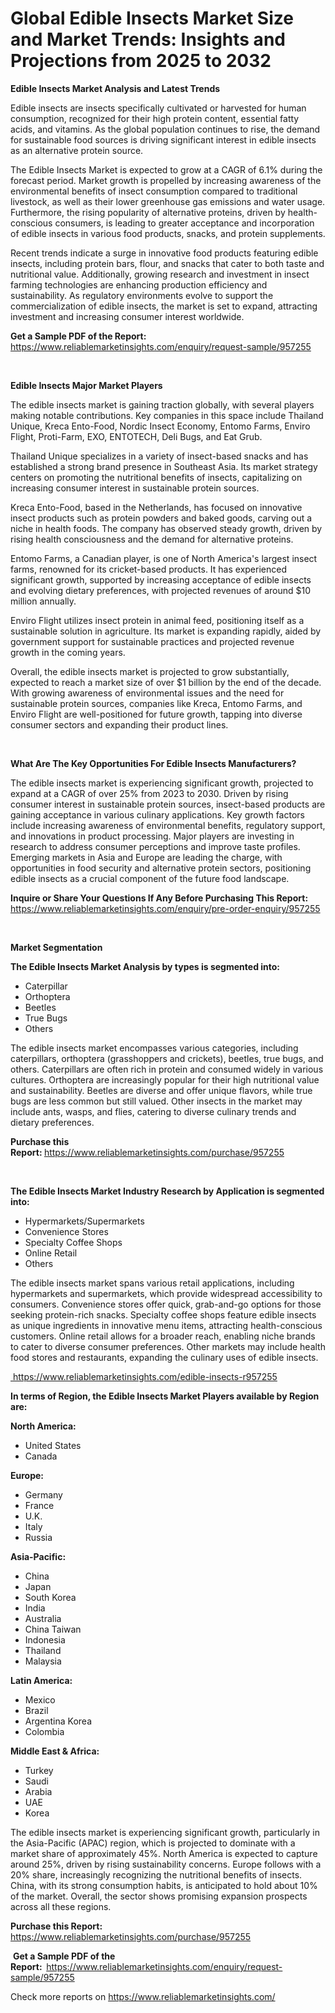 <p><h1>Global Edible Insects Market Size and Market Trends: Insights and Projections from 2025 to 2032</h1></p><p><strong>Edible Insects Market Analysis and Latest Trends</strong></p>
<p><p>Edible insects are insects specifically cultivated or harvested for human consumption, recognized for their high protein content, essential fatty acids, and vitamins. As the global population continues to rise, the demand for sustainable food sources is driving significant interest in edible insects as an alternative protein source. </p><p>The Edible Insects Market is expected to grow at a CAGR of 6.1% during the forecast period. Market growth is propelled by increasing awareness of the environmental benefits of insect consumption compared to traditional livestock, as well as their lower greenhouse gas emissions and water usage. Furthermore, the rising popularity of alternative proteins, driven by health-conscious consumers, is leading to greater acceptance and incorporation of edible insects in various food products, snacks, and protein supplements.</p><p>Recent trends indicate a surge in innovative food products featuring edible insects, including protein bars, flour, and snacks that cater to both taste and nutritional value. Additionally, growing research and investment in insect farming technologies are enhancing production efficiency and sustainability. As regulatory environments evolve to support the commercialization of edible insects, the market is set to expand, attracting investment and increasing consumer interest worldwide.</p></p>
<p><strong>Get a Sample PDF of the Report:&nbsp;</strong> <a href="https://www.reliablemarketinsights.com/enquiry/request-sample/957255?utm_campaign=1166&utm_medium=2&utm_source=Github&utm_content=ia&utm_term=07042025&utm_id=edible-insects">https://www.reliablemarketinsights.com/enquiry/request-sample/957255</a></p>
<p>&nbsp;</p>
<p><strong>Edible Insects Major Market Players</strong></p>
<p><p>The edible insects market is gaining traction globally, with several players making notable contributions. Key companies in this space include Thailand Unique, Kreca Ento-Food, Nordic Insect Economy, Entomo Farms, Enviro Flight, Proti-Farm, EXO, ENTOTECH, Deli Bugs, and Eat Grub. </p><p>Thailand Unique specializes in a variety of insect-based snacks and has established a strong brand presence in Southeast Asia. Its market strategy centers on promoting the nutritional benefits of insects, capitalizing on increasing consumer interest in sustainable protein sources.</p><p>Kreca Ento-Food, based in the Netherlands, has focused on innovative insect products such as protein powders and baked goods, carving out a niche in health foods. The company has observed steady growth, driven by rising health consciousness and the demand for alternative proteins.</p><p>Entomo Farms, a Canadian player, is one of North America's largest insect farms, renowned for its cricket-based products. It has experienced significant growth, supported by increasing acceptance of edible insects and evolving dietary preferences, with projected revenues of around $10 million annually.</p><p>Enviro Flight utilizes insect protein in animal feed, positioning itself as a sustainable solution in agriculture. Its market is expanding rapidly, aided by government support for sustainable practices and projected revenue growth in the coming years.</p><p>Overall, the edible insects market is projected to grow substantially, expected to reach a market size of over $1 billion by the end of the decade. With growing awareness of environmental issues and the need for sustainable protein sources, companies like Kreca, Entomo Farms, and Enviro Flight are well-positioned for future growth, tapping into diverse consumer sectors and expanding their product lines.</p></p>
<p>&nbsp;</p>
<p><strong>What Are The Key Opportunities For Edible Insects Manufacturers?</strong></p>
<p><p>The edible insects market is experiencing significant growth, projected to expand at a CAGR of over 25% from 2023 to 2030. Driven by rising consumer interest in sustainable protein sources, insect-based products are gaining acceptance in various culinary applications. Key growth factors include increasing awareness of environmental benefits, regulatory support, and innovations in product processing. Major players are investing in research to address consumer perceptions and improve taste profiles. Emerging markets in Asia and Europe are leading the charge, with opportunities in food security and alternative protein sectors, positioning edible insects as a crucial component of the future food landscape.</p></p>
<p><strong>Inquire or Share Your Questions If Any Before Purchasing This Report:</strong> <a href="https://www.reliablemarketinsights.com/enquiry/pre-order-enquiry/957255?utm_campaign=1166&utm_medium=2&utm_source=Github&utm_content=ia&utm_term=07042025&utm_id=edible-insects">https://www.reliablemarketinsights.com/enquiry/pre-order-enquiry/957255</a></p>
<p>&nbsp;</p>
<p><strong>Market Segmentation</strong></p>
<p><strong>The Edible Insects Market Analysis by types is segmented into:</strong></p>
<p><ul><li>Caterpillar</li><li>Orthoptera</li><li>Beetles</li><li>True Bugs</li><li>Others</li></ul></p>
<p><p>The edible insects market encompasses various categories, including caterpillars, orthoptera (grasshoppers and crickets), beetles, true bugs, and others. Caterpillars are often rich in protein and consumed widely in various cultures. Orthoptera are increasingly popular for their high nutritional value and sustainability. Beetles are diverse and offer unique flavors, while true bugs are less common but still valued. Other insects in the market may include ants, wasps, and flies, catering to diverse culinary trends and dietary preferences.</p></p>
<p><strong>Purchase this Report:&nbsp;</strong><a href="https://www.reliablemarketinsights.com/purchase/957255?utm_campaign=1166&utm_medium=2&utm_source=Github&utm_content=ia&utm_term=07042025&utm_id=edible-insects">https://www.reliablemarketinsights.com/purchase/957255</a></p>
<p>&nbsp;</p>
<p><strong>The Edible Insects Market Industry Research by Application is segmented into:</strong></p>
<p><ul><li>Hypermarkets/Supermarkets</li><li>Convenience Stores</li><li>Specialty Coffee Shops</li><li>Online Retail</li><li>Others</li></ul></p>
<p><p>The edible insects market spans various retail applications, including hypermarkets and supermarkets, which provide widespread accessibility to consumers. Convenience stores offer quick, grab-and-go options for those seeking protein-rich snacks. Specialty coffee shops feature edible insects as unique ingredients in innovative menu items, attracting health-conscious customers. Online retail allows for a broader reach, enabling niche brands to cater to diverse consumer preferences. Other markets may include health food stores and restaurants, expanding the culinary uses of edible insects.</p></p>
<p><a href="https://www.reliablemarketinsights.com/edible-insects-r957255?utm_campaign=1166&utm_medium=2&utm_source=Github&utm_content=ia&utm_term=07042025&utm_id=edible-insects">&nbsp;https://www.reliablemarketinsights.com/edible-insects-r957255</a></p>
<p><strong>In terms of Region, the Edible Insects Market Players available by Region are:</strong></p>
<p>
    <p> <strong> North America: </strong>
        <ul>
            <li>United States</li>
            <li>Canada</li>
        </ul>
        </p> 
    <p> <strong> Europe: </strong>
        <ul>
            <li>Germany</li>
            <li>France</li>
            <li>U.K.</li>
            <li>Italy</li>
            <li>Russia</li>
        </ul>
        </p> 
    <p> <strong> Asia-Pacific: </strong>
        <ul>
            <li>China</li>
            <li>Japan</li>
            <li>South Korea</li>
            <li>India</li>
            <li>Australia</li>
            <li>China Taiwan</li>
            <li>Indonesia</li>
            <li>Thailand</li>
            <li>Malaysia</li>
        </ul>
        </p> 
    <p> <strong> Latin America: </strong>
        <ul>
            <li>Mexico</li>
            <li>Brazil</li>
            <li>Argentina Korea</li>
            <li>Colombia</li>
        </ul>
        </p> 
    <p> <strong> Middle East & Africa: </strong>
        <ul>
            <li>Turkey</li>
            <li>Saudi</li>
            <li>Arabia</li>
            <li>UAE</li>
            <li>Korea</li>
        </ul>
    </p>
    </p>
<p><p>The edible insects market is experiencing significant growth, particularly in the Asia-Pacific (APAC) region, which is projected to dominate with a market share of approximately 45%. North America is expected to capture around 25%, driven by rising sustainability concerns. Europe follows with a 20% share, increasingly recognizing the nutritional benefits of insects. China, with its strong consumption habits, is anticipated to hold about 10% of the market. Overall, the sector shows promising expansion prospects across all these regions.</p></p>
<p><strong>Purchase this Report: </strong><a href="https://www.reliablemarketinsights.com/purchase/957255?utm_campaign=1166&utm_medium=2&utm_source=Github&utm_content=ia&utm_term=07042025&utm_id=edible-insects">https://www.reliablemarketinsights.com/purchase/957255</a></p>
<p>&nbsp;<strong>Get a Sample PDF of the Report:&nbsp;&nbsp;</strong><a href="https://www.reliablemarketinsights.com/enquiry/request-sample/957255?utm_campaign=1166&utm_medium=2&utm_source=Github&utm_content=ia&utm_term=07042025&utm_id=edible-insects">https://www.reliablemarketinsights.com/enquiry/request-sample/957255</a></p>
<p><strong></strong></p>
<p>Check more reports on <a href="https://www.reliablemarketinsights.com/?utm_campaign=1166&utm_medium=2&utm_source=Github&utm_content=ia&utm_term=07042025&utm_id=edible-insects">https://www.reliablemarketinsights.com/</a></p>